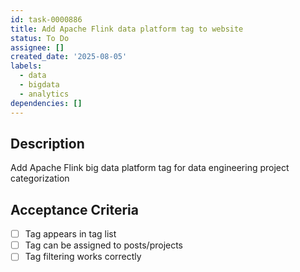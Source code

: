 ```yaml
---
id: task-0000886
title: Add Apache Flink data platform tag to website
status: To Do
assignee: []
created_date: '2025-08-05'
labels:
  - data
  - bigdata
  - analytics
dependencies: []
---
```


## Description

Add Apache Flink big data platform tag for data engineering project categorization

## Acceptance Criteria

- [ ] Tag appears in tag list
- [ ] Tag can be assigned to posts/projects
- [ ] Tag filtering works correctly
